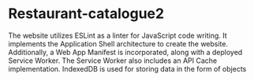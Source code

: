# Restaurant-catalogue2
The website utilizes ESLint as a linter for JavaScript code writing. It implements the Application Shell architecture to create the website. Additionally, a Web App Manifest is incorporated, along with a deployed Service Worker. The Service Worker also includes an API Cache implementation. IndexedDB is used for storing data in the form of objects
